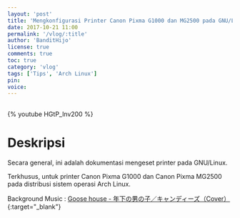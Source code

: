 ```yaml
---
layout: 'post'
title: 'Mengkonfigurasi Printer Canon Pixma G1000 dan MG2500 pada GNU/Linux'
date: 2017-10-21 11:00
permalink: '/vlog/:title'
author: 'BanditHijo'
license: true
comments: true
toc: true
category: 'vlog'
tags: ['Tips', 'Arch Linux']
pin:
voice:
---
```


<div style="margin-top:30px;"></div>

{% youtube HGtP_lnv200 %}

# Deskripsi

Secara general, ini adalah dokumentasi mengeset printer pada GNU/Linux.

Terkhusus, untuk printer Canon Pixma G1000 dan Canon Pixma MG2500 pada distribusi sistem operasi Arch Linux.

Background Music :
[Goose house - 年下の男の子／キャンディーズ（Cover）](https://www.youtube.com/watch?v=ri35YKhV-ME){:target="_blank"}
